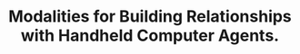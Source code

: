 ---
name: "Modalities For Building Relationships With Handheld"
title: "Modalities for Building Relationships with Handheld Computer Agents."
journal: "journal name" 
project: "Just-in-Time Information for Exercise Adoption"
event: "Proceedings of the ACM SIGCHI Conference on Human Factors in Computing Systems (CHI), Montreal, Canada."
authors:
- name: "Bickmore, T."
- name: "Mauer, D."
year: 2006
resources:
- name: "06_CHI_BTMD"
  src: "06_CHI_BTMD.pdf"
external_url: null
draft: false 
headless: true
---